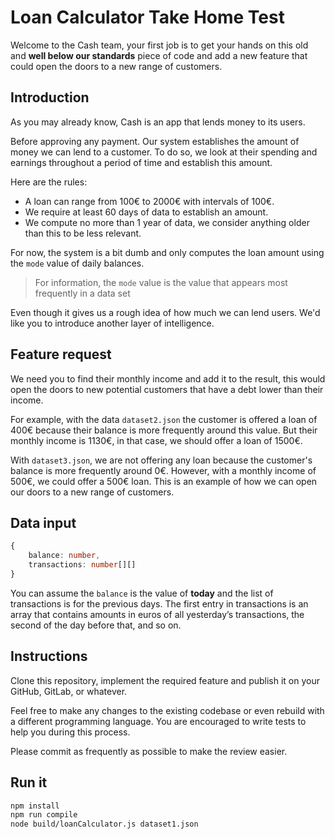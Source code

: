 # Loan Calculator Take Home Test
Welcome to the Cash team, your first job is to get your hands on this old and **well below our standards** piece of code and add a new feature that could open the doors to a new range of customers.

## Introduction
As you may already know, Cash is an app that lends money to its users.

Before approving any payment. Our system establishes the amount of money we can lend to a customer. To do so, we look at their spending and earnings throughout a period of time and establish this amount.

Here are the rules:
- A loan can range from 100€ to 2000€ with intervals of 100€.
- We require at least 60 days of data to establish an amount.
- We compute no more than 1 year of data, we consider anything older than this to be less relevant.

For now, the system is a bit dumb and only computes the loan amount using the `mode` value of daily balances. 

> For information, the `mode` value is the value that appears most frequently in a data set

Even though it gives us a rough idea of how much we can lend users. We'd like you to introduce another layer of intelligence.

## Feature request
We need you to find their monthly income and add it to the result, this would open the doors to new potential customers that have a debt lower than their income.

For example, with the data `dataset2.json` the customer is offered a loan of 400€ because their balance is more frequently around this value. But their monthly income is 1130€, in that case, we should offer a loan of 1500€.

With `dataset3.json`, we are not offering any loan because the customer's balance is more frequently around 0€. However, with a monthly income of 500€, we could offer a 500€ loan. This is an example of how we can open our doors to a new range of customers.

## Data input
```ts
{
    balance: number,
    transactions: number[][]
}
```

You can assume the `balance` is the value of **today** and the list of transactions is for the previous days. The first entry in transactions is an array that contains amounts in euros of all yesterday’s transactions, the second of the day before that, and so on.

## Instructions

Clone this repository, implement the required feature and publish it on your GitHub, GitLab, or whatever.

Feel free to make any changes to the existing codebase or even rebuild with a different programming language. You are encouraged to write tests to help you during this process.

Please commit as frequently as possible to make the review easier.

## Run it

```sh
npm install
npm run compile
node build/loanCalculator.js dataset1.json
```
